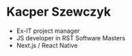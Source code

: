 # Kacper Szewczyk

- Ex-IT project manager
- JS developer in RST Software Masters
- Next.js / React Native

